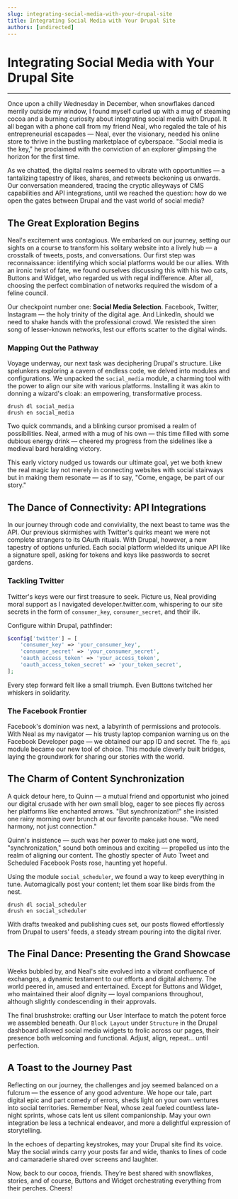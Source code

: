 ```yaml
---
slug: integrating-social-media-with-your-drupal-site
title: Integrating Social Media with Your Drupal Site
authors: [undirected]
---
```



# Integrating Social Media with Your Drupal Site

---

Once upon a chilly Wednesday in December, when snowflakes danced merrily outside my window, I found myself curled up with a mug of steaming cocoa and a burning curiosity about integrating social media with Drupal. It all began with a phone call from my friend Neal, who regaled the tale of his entrepreneurial escapades — Neal, ever the visionary, needed his online store to thrive in the bustling marketplace of cyberspace. "Social media is the key," he proclaimed with the conviction of an explorer glimpsing the horizon for the first time. 

As we chatted, the digital realms seemed to vibrate with opportunities — a tantalizing tapestry of likes, shares, and retweets beckoning us onwards. Our conversation meandered, tracing the cryptic alleyways of CMS capabilities and API integrations, until we reached the question: how do we open the gates between Drupal and the vast world of social media?

## The Great Exploration Begins

Neal's excitement was contagious. We embarked on our journey, setting our sights on a course to transform his solitary website into a lively hub — a crosstalk of tweets, posts, and conversations. Our first step was reconnaissance: identifying which social platforms would be our allies. With an ironic twist of fate, we found ourselves discussing this with his two cats, Buttons and Widget, who regarded us with regal indifference. After all, choosing the perfect combination of networks required the wisdom of a feline council.

Our checkpoint number one: **Social Media Selection**. Facebook, Twitter, Instagram — the holy trinity of the digital age. And LinkedIn, should we need to shake hands with the professional crowd. We resisted the siren song of lesser-known networks, lest our efforts scatter to the digital winds.

### Mapping Out the Pathway

Voyage underway, our next task was deciphering Drupal's structure. Like spelunkers exploring a cavern of endless code, we delved into modules and configurations. We unpacked the `social_media` module, a charming tool with the power to align our site with various platforms. Installing it was akin to donning a wizard's cloak: an empowering, transformative process.

```shell
drush dl social_media
drush en social_media
```

Two quick commands, and a blinking cursor promised a realm of possibilities. Neal, armed with a mug of his own — this time filled with some dubious energy drink — cheered my progress from the sidelines like a medieval bard heralding victory.

This early victory nudged us towards our ultimate goal, yet we both knew the real magic lay not merely in connecting websites with social stairways but in making them resonate — as if to say, "Come, engage, be part of our story."

## The Dance of Connectivity: API Integrations

In our journey through code and conviviality, the next beast to tame was the API. Our previous skirmishes with Twitter's quirks meant we were not complete strangers to its OAuth rituals. With Drupal, however, a new tapestry of options unfurled. Each social platform wielded its unique API like a signature spell, asking for tokens and keys like passwords to secret gardens.

### Tackling Twitter

Twitter's keys were our first treasure to seek. Picture us, Neal providing moral support as I navigated developer.twitter.com, whispering to our site secrets in the form of `consumer_key`, `consumer_secret`, and their ilk.

Configure within Drupal, pathfinder:

```php
$config['twitter'] = [
    'consumer_key' => 'your_consumer_key',
    'consumer_secret' => 'your_consumer_secret',
    'oauth_access_token' => 'your_access_token',
    'oauth_access_token_secret' => 'your_token_secret',
];
```

Every step forward felt like a small triumph. Even Buttons twitched her whiskers in solidarity.

### The Facebook Frontier

Facebook's dominion was next, a labyrinth of permissions and protocols. With Neal as my navigator — his trusty laptop companion warning us on the Facebook Developer page — we obtained our app ID and secret. The `fb_api` module became our new tool of choice. This module cleverly built bridges, laying the groundwork for sharing our stories with the world.

## The Charm of Content Synchronization

A quick detour here, to Quinn — a mutual friend and opportunist who joined our digital crusade with her own small blog, eager to see pieces fly across her platforms like enchanted arrows. "But synchronization!" she insisted one rainy morning over brunch at our favorite pancake house. "We need harmony, not just connection."

Quinn's insistence — such was her power to make just one word, "synchronization," sound both ominous and exciting — propelled us into the realm of aligning our content. The ghostly specter of Auto Tweet and Scheduled Facebook Posts rose, haunting yet hopeful.

Using the module `social_scheduler`, we found a way to keep everything in tune. Automagically post your content; let them soar like birds from the nest.

```shell
drush dl social_scheduler
drush en social_scheduler
```

With drafts tweaked and publishing cues set, our posts flowed effortlessly from Drupal to users' feeds, a steady stream pouring into the digital river.

## The Final Dance: Presenting the Grand Showcase

Weeks bubbled by, and Neal's site evolved into a vibrant confluence of exchanges, a dynamic testament to our efforts and digital alchemy. The world peered in, amused and entertained. Except for Buttons and Widget, who maintained their aloof dignity — loyal companions throughout, although slightly condescending in their approvals.

The final brushstroke: crafting our User Interface to match the potent force we assembled beneath. Our `Block Layout` under `Structure` in the Drupal dashboard allowed social media widgets to frolic across our pages, their presence both welcoming and functional. Adjust, align, repeat… until perfection.

## A Toast to the Journey Past

Reflecting on our journey, the challenges and joy seemed balanced on a fulcrum — the essence of any good adventure. We hope our tale, part digital epic and part comedy of errors, sheds light on your own ventures into social territories. Remember Neal, whose zeal fueled countless late-night sprints, whose cats lent us silent companionship. May your own integration be less a technical endeavor, and more a delightful expression of storytelling.

In the echoes of departing keystrokes, may your Drupal site find its voice. May the social winds carry your posts far and wide, thanks to lines of code and camaraderie shared over screens and laughter.

Now, back to our cocoa, friends. They’re best shared with snowflakes, stories, and of course, Buttons and Widget orchestrating everything from their perches. Cheers!